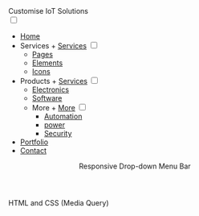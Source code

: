 
<!-- Created By Zegham -->
<html lang="en" dir="ltr">
  <head>
    <meta charset="utf-8">
    <title>Responsive Drop-down Menu Bar</title>
    <link rel="stylesheet" href="style.css">
    <script src="https://code.jquery.com/jquery-3.5.0.js"></script>
    <script src="https://kit.fontawesome.com/a076d05399.js"></script>
    <meta name="viewport" content="width=device-width, initial-scale=1.0">
  </head>
  <body>
    <nav>
      <div class="logo">
Customise IoT Solutions</div>
<label for="btn" class="icon">
        <span class="fa fa-bars"></span>
      </label>
      <input type="checkbox" id="btn">
      <ul>
<li><a href="#">Home</a></li>
<li>
          <label for="btn-1" class="show"> Services +</label>
          <a href="#">Services</a>
          <input type="checkbox" id="btn-1">
          <ul>
<li><a href="#">Pages</a></li>
<li><a href="#">Elements</a></li>
<li><a href="#">Icons</a></li>
</ul>
</li>
<li>
          <label for="btn-2" class="show">Products +</label>
          <a href="#">Services</a>
          <input type="checkbox" id="btn-2">
          <ul>
<li><a href="#">Electronics</a></li>
<li><a href="#">Software</a></li>
<li>
              <label for="btn-3" class="show">More +</label>
              <a href="#">More<span class="fa fa-plus"></span></a>
              <input type="checkbox" id="btn-3">
              <ul>
<li><a href="#">Automation</a></li>
<li><a href="#">power</a></li>
<li><a href="#">Security</a></li>
</ul>
</li>
</ul>
</li>
<li><a href="#">Portfolio</a></li>
<li><a href="#">Contact</a></li>
</ul>
</nav>
    <div class="content">
      <header>Responsive Drop-down Menu Bar</header>
      <p>
HTML and CSS (Media Query)</p>
</div>
<script>
      $('.icon').click(function(){
        $('span').toggleClass("cancel");
      });
    </script>

  </body>
</html>
